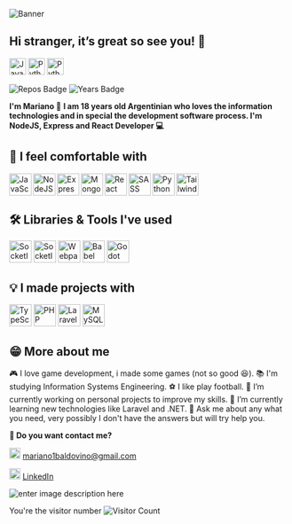 
![Banner](https://res.cloudinary.com/mabno/image/upload/v1643314896/carbon.png)
## Hi stranger, it’s great so see you! 👋
<img alt="JavaScript" width="30" src="https://res.cloudinary.com/mabno/image/upload/v1643314896/javascript.svg"/>
<img alt="Python" width="30" src="https://res.cloudinary.com/mabno/image/upload/v1643314896/python.svg"/> <img alt="Python" width="30" src="https://res.cloudinary.com/mabno/image/upload/v1643314896/git.svg"/>

![Repos Badge](https://badges.pufler.dev/repos/mabno) ![Years Badge](https://badges.pufler.dev/years/mabno)

**I'm Mariano 🧉**
**I am 18 years old Argentinian who loves the information technologies and in special the development software process. I'm NodeJS, Express and React Developer 💻️**

## 💪️ I feel comfortable with


<img align="left" alt="JavaScript" width="40" src="https://cdn.jsdelivr.net/gh/devicons/devicon/icons/javascript/javascript-original.svg" />
<img align="left" alt="NodeJS" width="40" src="https://cdn.jsdelivr.net/gh/devicons/devicon/icons/nodejs/nodejs-original.svg" />
<img align="left" alt="ExpressJS" width="40" src="https://cdn.jsdelivr.net/gh/devicons/devicon/icons/express/express-original.svg" />
<img align="left" alt="MongoDB" width="40" src="https://cdn.jsdelivr.net/gh/devicons/devicon/icons/mongodb/mongodb-original.svg" />
<img align="left" alt="React" width="40" src="https://cdn.jsdelivr.net/gh/devicons/devicon/icons/react/react-original.svg" />
<img align="left" alt="SASS" width="40" src="https://cdn.jsdelivr.net/gh/devicons/devicon/icons/sass/sass-original.svg" />
<img alt="TailwindCSS" width="40" src="https://cdn.jsdelivr.net/gh/devicons/devicon/icons/tailwindcss/tailwindcss-plain.svg" />
<img align="left" alt="Python" width="40" src="https://cdn.jsdelivr.net/gh/devicons/devicon/icons/python/python-original.svg" />

## 🛠️ Libraries & Tools I've used
<img alt="SocketIO" width="40" src="https://cdn.jsdelivr.net/gh/devicons/devicon/icons/redux/redux-original.svg" />
<img alt="SocketIO" width="40" src="https://cdn.jsdelivr.net/gh/devicons/devicon/icons/socketio/socketio-original.svg" />
<img alt="Webpack" width="40" src="https://cdn.jsdelivr.net/gh/devicons/devicon/icons/webpack/webpack-original.svg" />
<img alt="Babel" width="40" src="https://cdn.jsdelivr.net/gh/devicons/devicon/icons/babel/babel-original.svg" />
<img alt="Godot Engine" width="40" src="https://cdn.jsdelivr.net/gh/devicons/devicon/icons/godot/godot-original.svg" />


## 💡️ I made projects with
<img alt="TypeScript" width="40" src="https://cdn.jsdelivr.net/gh/devicons/devicon/icons/typescript/typescript-original.svg" />
<img alt="PHP" width="40" src="https://cdn.jsdelivr.net/gh/devicons/devicon/icons/php/php-original.svg" />
<img alt="Laravel" width="40" src="https://cdn.jsdelivr.net/gh/devicons/devicon/icons/laravel/laravel-plain.svg" />
<img alt="MySQL" width="40" src="https://cdn.jsdelivr.net/gh/devicons/devicon/icons/mysql/mysql-original.svg" />

## 😁️ More about me
🎮️ I love game development, i made some games (not so good 😆️).
📚️ I'm studying Information Systems Engineering.
⚽️ I like play football.
🔭 I’m currently working on personal projects to improve my skills.
🌱 I’m currently learning new technologies like Laravel and .NET.
💬 Ask me about any what you need, very possibly I don't have the answers but will try help you.

**🤙️ Do you want contact me?**

<img alt="Linkedin" width="20" src="https://res.cloudinary.com/mabno/image/upload/v1643314896/gmail.svg"/> [mariano1baldovino@gmail.com](asd)

<img alt="Linkedin" width="20" src="https://res.cloudinary.com/mabno/image/upload/v1643314896/linkedin.svg"/> [LinkedIn](asd)



![enter image description here](https://media0.giphy.com/media/VTtANKl0beDFQRLDTh/giphy.gif?cid=ecf05e47rvkuhn4me5sfbef7rdccevbyykl31u9tk29wfp2z&rid=giphy.gif&ct=g)

You're the visitor number
![Visitor Count](https://profile-counter.glitch.me/{mabno}/count.svg)

